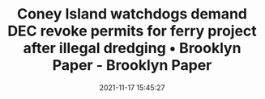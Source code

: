 ---
"title": "Coney Island watchdogs demand DEC revoke permits for ferry project after illegal dredging • Brooklyn Paper - Brooklyn Paper"
"date": "2021-11-17 15:45:27"
"feed_name": "GOOGLENEWSCONSTRUCTION"
"feed_website": "https://news.google.com/search?q=construction%2Bincident&hl=en-US&gl=US&ceid=US:en"
"feed_rss": "https://news.google.com/rss/search?q=construction%2Bincident&hl=en-US&gl=US&ceid=US:en"
"link": "https://www.brooklynpaper.com/coney-island-watchdogs-illegal-dredging/"
"source": "{'href': 'https://www.brooklynpaper.com', 'title': 'Brooklyn Paper'}"
"file": "_posts/2021-1-1-198d072f4d2bfd007b7eadb6401a093743af4347.md"
"accident": "0"
"drilling": "0"
"dead": "0"
"injured": "0"
"arrested": "0"
"place": "unknown place"
"where": "unknown site"
"causes": "unknown"
"place_uri": "unknown place"
---
